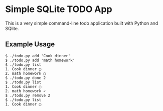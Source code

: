 # Simple SQLite TODO App

This is a very simple command-line todo application built with
Python and SQlite.

## Example Usage

```
$ ./todo.py add 'Cook dinner'
$ ./todo.py add 'math homework'
$ ./todo.py list
1. Cook dinner ▢
2. math homework ▢
$ ./todo.py done 2
$ ./todo.py list
1. Cook dinner ▢
2. math homework ✓
$ ./todo.py remove 2
$ ./todo.py list
1. Cook dinner ▢
```

